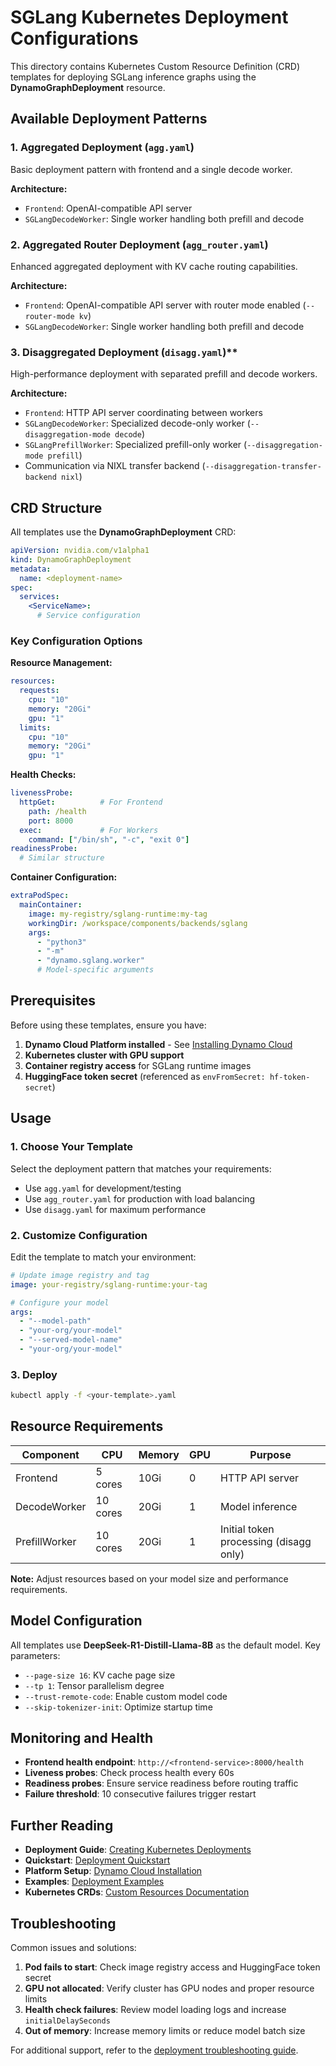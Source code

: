 # SGLang Kubernetes Deployment Configurations

This directory contains Kubernetes Custom Resource Definition (CRD) templates for deploying SGLang inference graphs using the **DynamoGraphDeployment** resource.

## Available Deployment Patterns

### 1. **Aggregated Deployment** (`agg.yaml`)
Basic deployment pattern with frontend and a single decode worker.

**Architecture:**
- `Frontend`: OpenAI-compatible API server
- `SGLangDecodeWorker`: Single worker handling both prefill and decode

### 2. **Aggregated Router Deployment** (`agg_router.yaml`)
Enhanced aggregated deployment with KV cache routing capabilities.

**Architecture:**
- `Frontend`: OpenAI-compatible API server with router mode enabled (`--router-mode kv`)
- `SGLangDecodeWorker`: Single worker handling both prefill and decode

### 3. **Disaggregated Deployment** (`disagg.yaml`)**
High-performance deployment with separated prefill and decode workers.

**Architecture:**
- `Frontend`: HTTP API server coordinating between workers
- `SGLangDecodeWorker`: Specialized decode-only worker (`--disaggregation-mode decode`)
- `SGLangPrefillWorker`: Specialized prefill-only worker (`--disaggregation-mode prefill`)
- Communication via NIXL transfer backend (`--disaggregation-transfer-backend nixl`)

## CRD Structure

All templates use the **DynamoGraphDeployment** CRD:

```yaml
apiVersion: nvidia.com/v1alpha1
kind: DynamoGraphDeployment
metadata:
  name: <deployment-name>
spec:
  services:
    <ServiceName>:
      # Service configuration
```

### Key Configuration Options

**Resource Management:**
```yaml
resources:
  requests:
    cpu: "10"
    memory: "20Gi"
    gpu: "1"
  limits:
    cpu: "10"
    memory: "20Gi"
    gpu: "1"
```

**Health Checks:**
```yaml
livenessProbe:
  httpGet:          # For Frontend
    path: /health
    port: 8000
  exec:             # For Workers
    command: ["/bin/sh", "-c", "exit 0"]
readinessProbe:
  # Similar structure
```

**Container Configuration:**
```yaml
extraPodSpec:
  mainContainer:
    image: my-registry/sglang-runtime:my-tag
    workingDir: /workspace/components/backends/sglang
    args:
      - "python3"
      - "-m"
      - "dynamo.sglang.worker"
      # Model-specific arguments
```

## Prerequisites

Before using these templates, ensure you have:

1. **Dynamo Cloud Platform installed** - See [Installing Dynamo Cloud](../../docs/guides/dynamo_deploy/dynamo_cloud.md)
2. **Kubernetes cluster with GPU support**
3. **Container registry access** for SGLang runtime images
4. **HuggingFace token secret** (referenced as `envFromSecret: hf-token-secret`)

## Usage

### 1. Choose Your Template
Select the deployment pattern that matches your requirements:
- Use `agg.yaml` for development/testing
- Use `agg_router.yaml` for production with load balancing
- Use `disagg.yaml` for maximum performance

### 2. Customize Configuration
Edit the template to match your environment:

```yaml
# Update image registry and tag
image: your-registry/sglang-runtime:your-tag

# Configure your model
args:
  - "--model-path"
  - "your-org/your-model"
  - "--served-model-name"
  - "your-org/your-model"
```

### 3. Deploy
```bash
kubectl apply -f <your-template>.yaml
```

## Resource Requirements

| Component | CPU | Memory | GPU | Purpose |
|-----------|-----|--------|-----|---------|
| Frontend | 5 cores | 10Gi | 0 | HTTP API server |
| DecodeWorker | 10 cores | 20Gi | 1 | Model inference |
| PrefillWorker | 10 cores | 20Gi | 1 | Initial token processing (disagg only) |

**Note:** Adjust resources based on your model size and performance requirements.

## Model Configuration

All templates use **DeepSeek-R1-Distill-Llama-8B** as the default model. Key parameters:

- `--page-size 16`: KV cache page size
- `--tp 1`: Tensor parallelism degree
- `--trust-remote-code`: Enable custom model code
- `--skip-tokenizer-init`: Optimize startup time

## Monitoring and Health

- **Frontend health endpoint**: `http://<frontend-service>:8000/health`
- **Liveness probes**: Check process health every 60s
- **Readiness probes**: Ensure service readiness before routing traffic
- **Failure threshold**: 10 consecutive failures trigger restart

## Further Reading

- **Deployment Guide**: [Creating Kubernetes Deployments](../../docs/guides/dynamo_deploy/create_deployment.md)
- **Quickstart**: [Deployment Quickstart](../../docs/guides/dynamo_deploy/quickstart.md)
- **Platform Setup**: [Dynamo Cloud Installation](../../docs/guides/dynamo_deploy/dynamo_cloud.md)
- **Examples**: [Deployment Examples](../../docs/examples/README.md)
- **Kubernetes CRDs**: [Custom Resources Documentation](https://kubernetes.io/docs/concepts/extend-kubernetes/api-extension/custom-resources/)

## Troubleshooting

Common issues and solutions:

1. **Pod fails to start**: Check image registry access and HuggingFace token secret
2. **GPU not allocated**: Verify cluster has GPU nodes and proper resource limits
3. **Health check failures**: Review model loading logs and increase `initialDelaySeconds`
4. **Out of memory**: Increase memory limits or reduce model batch size

For additional support, refer to the [deployment troubleshooting guide](../../docs/guides/dynamo_deploy/quickstart.md#troubleshooting).
